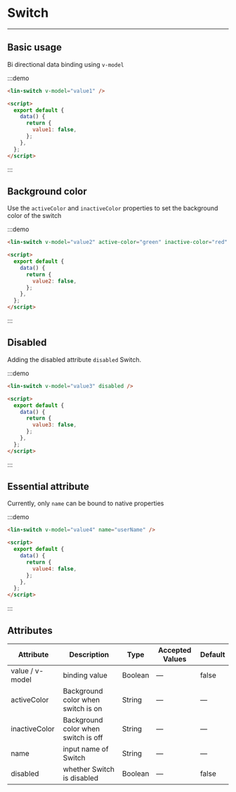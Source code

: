 <script>
export default {
  data() {
    return { 
      value1: false,
      value2: false,
      value3: true,
      value4: false
    };
  }
};
</script>

# Switch

---

## Basic usage

Bi directional data binding using `v-model`

<div class='demo-block'>
<lin-switch v-model="value1" />
</div>

:::demo

```html
<lin-switch v-model="value1" />

<script>
  export default {
    data() {
      return {
        value1: false,
      };
    },
  };
</script>
```

:::

## Background color

Use the `activeColor` and `inactiveColor` properties to set the background color of the switch

<div class='demo-block'>
<lin-switch v-model="value2" active-color="green" inactive-color="red" />
</div>

:::demo

```html
<lin-switch v-model="value2" active-color="green" inactive-color="red" />

<script>
  export default {
    data() {
      return {
        value2: false,
      };
    },
  };
</script>
```

:::

## Disabled

Adding the disabled attribute `disabled` Switch.

<div class='demo-block'>
<lin-switch v-model="value3" disabled/>
</div>

:::demo

```html
<lin-switch v-model="value3" disabled />

<script>
  export default {
    data() {
      return {
        value3: false,
      };
    },
  };
</script>
```

:::

## Essential attribute

Currently, only `name` can be bound to native properties

<div class='demo-block'>
<lin-switch v-model="value4" name='userName'/>
</div>

:::demo

```html
<lin-switch v-model="value4" name="userName" />

<script>
  export default {
    data() {
      return {
        value4: false,
      };
    },
  };
</script>
```

:::

## Attributes

| Attribute       | Description                         | Type    | Accepted Values | Default |
| --------------- | ----------------------------------- | ------- | --------------- | ------- |
| value / v-model | binding value                       | Boolean | —               | false   |
| activeColor     | Background color when switch is on  | String  | —               | —       |
| inactiveColor   | Background color when switch is off | String  | —               | —       |
| name            | input name of Switch                | String  | —               | —       |
| disabled        | whether Switch is disabled          | Boolean | —               | false   |
